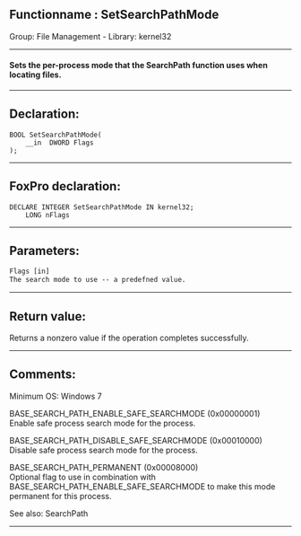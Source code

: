 <link rel="stylesheet" type="text/css" href="../../css/win32api.css">  
<link rel="stylesheet" href="https://cdnjs.cloudflare.com/ajax/libs/font-awesome/4.7.0/css/font-awesome.min.css">

## Functionname : SetSearchPathMode
Group: File Management - Library: kernel32    
***  


#### Sets the per-process mode that the SearchPath function uses when locating files.
***  


## Declaration:
```foxpro  
BOOL SetSearchPathMode(
	__in  DWORD Flags
);  
```  
***  


## FoxPro declaration:
```foxpro  
DECLARE INTEGER SetSearchPathMode IN kernel32;
	LONG nFlags  
```  
***  


## Parameters:
```txt  
Flags [in]
The search mode to use -- a predefned value.  
```  
***  


## Return value:
Returns a nonzero value if the operation completes successfully.  
***  


## Comments:
Minimum OS: Windows 7  
  
BASE_SEARCH_PATH_ENABLE_SAFE_SEARCHMODE (0x00000001)  
Enable safe process search mode for the process.  
  
BASE_SEARCH_PATH_DISABLE_SAFE_SEARCHMODE (0x00010000)  
Disable safe process search mode for the process.  
  
BASE_SEARCH_PATH_PERMANENT (0x00008000)  
Optional flag to use in combination with BASE_SEARCH_PATH_ENABLE_SAFE_SEARCHMODE to make this mode permanent for this process.  
  
See also: SearchPath   
  
***  


